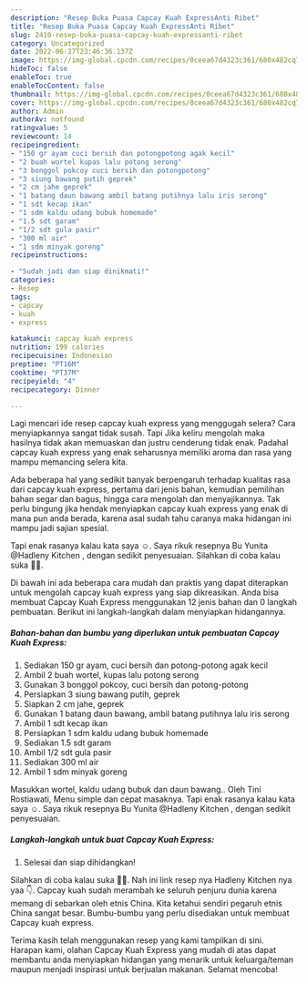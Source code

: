 ```yaml
---
description: "Resep Buka Puasa Capcay Kuah ExpressAnti Ribet"
title: "Resep Buka Puasa Capcay Kuah ExpressAnti Ribet"
slug: 2410-resep-buka-puasa-capcay-kuah-expressanti-ribet
category: Uncategorized
date: 2022-06-27T23:46:36.137Z
image: https://img-global.cpcdn.com/recipes/0ceea67d4323c361/680x482cq70/capcay-kuah-express-foto-resep-utama.jpg
hideToc: false
enableToc: true
enableTocContent: false
thumbnail: https://img-global.cpcdn.com/recipes/0ceea67d4323c361/680x482cq70/capcay-kuah-express-foto-resep-utama.jpg
cover: https://img-global.cpcdn.com/recipes/0ceea67d4323c361/680x482cq70/capcay-kuah-express-foto-resep-utama.jpg
author: Admin
authorAv: notfound
ratingvalue: 5
reviewcount: 14
recipeingredient:
- "150 gr ayam cuci bersih dan potongpotong agak kecil"
- "2 buah wortel kupas lalu potong serong"
- "3 bonggol pokcoy cuci bersih dan potongpotong"
- "3 siung bawang putih geprek"
- "2 cm jahe geprek"
- "1 batang daun bawang ambil batang putihnya lalu iris serong"
- "1 sdt kecap ikan"
- "1 sdm kaldu udang bubuk homemade"
- "1.5 sdt garam"
- "1/2 sdt gula pasir"
- "300 ml air"
- "1 sdm minyak goreng"
recipeinstructions:

- "Sudah jadi dan siap dinikmati!"
categories:
- Resep
tags:
- capcay
- kuah
- express

katakunci: capcay kuah express 
nutrition: 199 calories
recipecuisine: Indonesian
preptime: "PT16M"
cooktime: "PT37M"
recipeyield: "4"
recipecategory: Dinner

---
```



Lagi mencari ide resep capcay kuah express yang menggugah selera? Cara menyiapkannya sangat tidak susah. Tapi Jika keliru mengolah maka hasilnya tidak akan memuaskan dan justru cenderung tidak enak. Padahal capcay kuah express yang enak seharusnya memiliki aroma dan rasa yang mampu memancing selera kita.


Ada beberapa hal yang sedikit banyak berpengaruh terhadap kualitas rasa dari capcay kuah express, pertama dari jenis bahan, kemudian pemilihan bahan segar dan bagus, hingga cara mengolah dan menyajikannya. Tak perlu bingung jika hendak menyiapkan capcay kuah express yang enak di mana pun anda berada, karena asal sudah tahu caranya maka hidangan ini mampu jadi sajian spesial.

Tapi enak rasanya kalau kata saya ☺️. Saya rikuk resepnya Bu Yunita @Hadleny Kitchen , dengan sedikit penyesuaian. Silahkan di coba kalau suka 🤗🙏.


Di bawah ini ada beberapa cara mudah dan praktis yang dapat diterapkan untuk mengolah capcay kuah express yang siap dikreasikan. Anda bisa membuat Capcay Kuah Express menggunakan 12 jenis bahan dan 0 langkah pembuatan. Berikut ini langkah-langkah dalam menyiapkan hidangannya.

<!--inarticleads1-->

##### Bahan-bahan dan bumbu yang diperlukan untuk pembuatan Capcay Kuah Express:

1. Sediakan 150 gr ayam, cuci bersih dan potong-potong agak kecil
1. Ambil 2 buah wortel, kupas lalu potong serong
1. Gunakan 3 bonggol pokcoy, cuci bersih dan potong-potong
1. Persiapkan 3 siung bawang putih, geprek
1. Siapkan 2 cm jahe, geprek
1. Gunakan 1 batang daun bawang, ambil batang putihnya lalu iris serong
1. Ambil 1 sdt kecap ikan
1. Persiapkan 1 sdm kaldu udang bubuk homemade
1. Sediakan 1.5 sdt garam
1. Ambil 1/2 sdt gula pasir
1. Sediakan 300 ml air
1. Ambil 1 sdm minyak goreng


Masukkan wortel, kaldu udang bubuk dan daun bawang.. Oleh Tini Rostiawati, Menu simple dan cepat masaknya. Tapi enak rasanya kalau kata saya ☺️. Saya rikuk resepnya Bu Yunita @Hadleny Kitchen , dengan sedikit penyesuaian. 

<!--inarticleads2-->

##### Langkah-langkah untuk buat Capcay Kuah Express:


1. Selesai dan siap dihidangkan!

Silahkan di coba kalau suka 🤗🙏. Nah ini link resep nya Hadleny Kitchen nya yaa 👇. Capcay kuah sudah merambah ke seluruh penjuru dunia karena memang di sebarkan oleh etnis China. Kita ketahui sendiri pegaruh etnis China sangat besar. Bumbu-bumbu yang perlu disediakan untuk membuat Capcay kuah express. 

Terima kasih telah menggunakan resep yang kami tampilkan di sini. Harapan kami, olahan Capcay Kuah Express yang mudah di atas dapat membantu anda menyiapkan hidangan yang menarik untuk keluarga/teman maupun menjadi inspirasi untuk berjualan makanan. Selamat mencoba!
